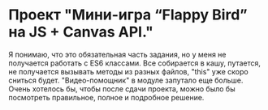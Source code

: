 # Проект "Мини-игрa “Flappy Bird” на JS + Canvas API."

Я понимаю, что это обязательная часть задания, но у меня не получается работать с ES6 классами. 
Все собирается в кашу, путается, не получается вызывать методы из разных файлов, "this" уже скоро сниться будет.
"Видео-помощник" в модуле запутало еще больше. Очень хотелось бы, чтобы после сдачи проекта, можно было бы посмотреть правильное, полное и подробное решение.


